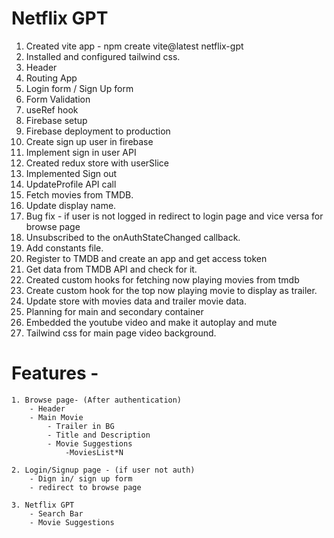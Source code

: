 # Netflix GPT

1. Created vite app - npm create vite@latest netflix-gpt
2. Installed and configured tailwind css.
3. Header
4. Routing App
5. Login form / Sign Up form
6. Form Validation
7. useRef hook
8. Firebase setup
9. Firebase deployment to production
10. Create sign up user in firebase
11. Implement sign in user API
12. Created redux store with userSlice
13. Implemented Sign out
14. UpdateProfile API call
15. Fetch movies from TMDB.
16. Update display name.
17. Bug fix - if user is not logged in redirect to login page and vice versa for browse page
18. Unsubscribed to the onAuthStateChanged callback.
19. Add constants file.
20. Register to TMDB and create an app and get access token
21. Get data from TMDB API and check for it.
22. Created custom hooks for fetching now playing movies from tmdb
23. Create custom hook for the top now playing movie to display as trailer.
24. Update store with movies data and trailer movie data.
25. Planning for main and secondary container
26. Embedded the youtube video and make it autoplay and mute
27. Tailwind css for main page video background.

# Features -

    1. Browse page- (After authentication)
        - Header
        - Main Movie
            - Trailer in BG
            - Title and Description
            - Movie Suggestions
                -MoviesList*N

    2. Login/Signup page - (if user not auth)
        - Dign in/ sign up form
        - redirect to browse page

    3. Netflix GPT
        - Search Bar
        - Movie Suggestions
